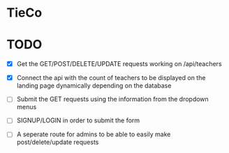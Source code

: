 # TieCo

# TODO

- [x] Get the GET/POST/DELETE/UPDATE requests working on /api/teachers

- [x] Connect the api with the count of teachers to be displayed on the landing page dynamically depending on the database

- [ ] Submit the GET requests using the information from the dropdown menus

- [ ] SIGNUP/LOGIN in order to submit the form

- [ ] A seperate route for admins to be able to easily make post/delete/update requests
